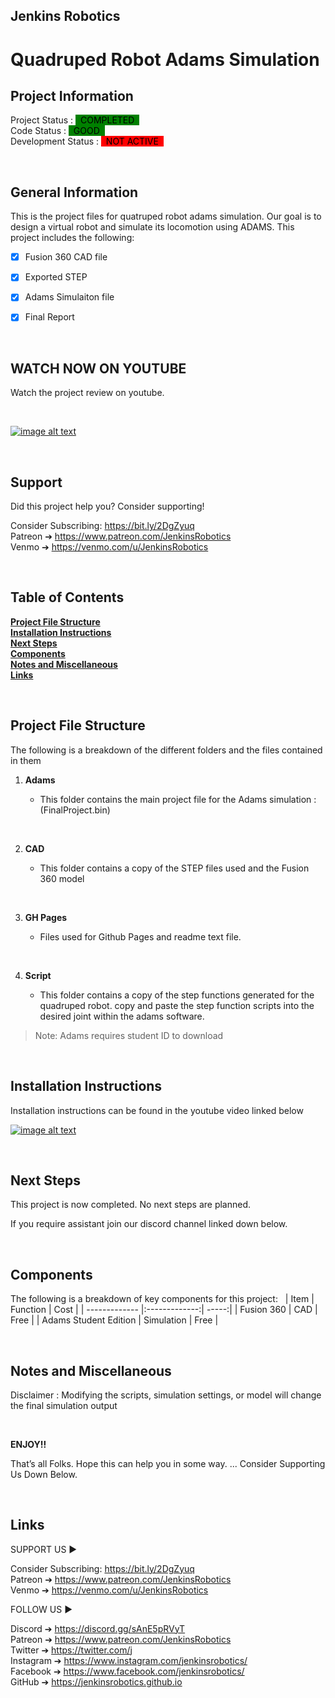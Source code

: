 ## Jenkins Robotics
#  Quadruped Robot Adams Simulation

<!-- This is commented out. -->

## Project Information

Project Status : <mark style="background-color: green"> &nbsp; COMPLETED &nbsp;</mark>  
Code Status : <mark style="background-color: green"> &nbsp; GOOD &nbsp;</mark>  
Development Status : <mark style="background-color: red"> &nbsp; NOT ACTIVE &nbsp;</mark>  



&nbsp;
## General Information


 This is the project files for quatruped robot adams simulation. Our goal is to design a virtual robot and simulate its locomotion using ADAMS. This project includes the following: 
- [x] Fusion 360 CAD file
- [x] Exported STEP
- [x] Adams Simulaiton file 
- [x] Final Report

   
&nbsp;
## WATCH NOW ON YOUTUBE


 Watch the project review on youtube. 

 &nbsp;

[![image alt text](http://img.youtube.com/vi/NbEPwO2pHws/0.jpg)](https://www.youtube.com/watch?v=NbEPwO2pHws "YouTube")

&nbsp;
## Support

Did this project help you? Consider supporting! 

Consider Subscribing: https://bit.ly/2DgZyuq <br>
Patreon ➔ https://www.patreon.com/JenkinsRobotics <br>
Venmo ➔ https://venmo.com/u/JenkinsRobotics <br>



&nbsp;
## Table of Contents


**[Project File Structure](#project-file-structure)**<br>
**[Installation Instructions](#installation-instructions)**<br>
**[Next Steps](#next-steps)**<br>
**[Components](#components)**<br>
**[Notes and Miscellaneous](#notes-and-miscellaneous)**<br>
**[Links](#links)**<br>


&nbsp;
## Project File Structure

The following is a breakdown of the different folders and the files contained in them 

1. **Adams**
    - This folder contains the main project file for the Adams simulation : (FinalProject.bin)

    
    &nbsp;
2. **CAD**  
   - This folder contains a copy of the STEP files used and the Fusion 360 model
      
  
    &nbsp;
3. **GH Pages**
    - Files used for Github Pages and readme text file. 


  

    &nbsp;
4. **Script**
   - This folder contains a copy of the step functions generated for the quadruped robot. copy and paste the step function scripts into the desired joint within the adams software. 
    
  
      


> Note: Adams requires student ID to download


&nbsp;
## Installation Instructions

Installation instructions can be found in the youtube video linked below 
 


[![image alt text](http://img.youtube.com/vi/NbEPwO2pHws/0.jpg)](https://www.youtube.com/watch?v=NbEPwO2pHws "YouTube")


<!-- This is commented out.  

The following is a breakdown of the different folders and the files contained in them:


```
cd utils
node build.js
```


Create a file with a `.zip` extension containing these files and directories:

```
manifest.json
common/
chrome/
```


Create a file with a `.xpi` extension containing these files and directories:

```
chrome.manifest
install.rdf
common/
firefox/
```

 This is commented out. -->


&nbsp;
## Next Steps

This project is now completed. No next steps are planned. 

If you require assistant join our discord channel linked down below.



&nbsp;
## Components 

The following is a breakdown of key components for this project:
&nbsp;
| Item          | Function      | Cost  |
| ------------- |:-------------:| -----:|
| Fusion 360    | CAD           | Free |
| Adams Student Edition      | Simulation    |   Free |


&nbsp;
## Notes and Miscellaneous


Disclaimer :
Modifying the scripts, simulation settings, or model will change the final simulation output

&nbsp;

**ENJOY!!**

That’s  all Folks. Hope this can help you in some way.
... Consider Supporting Us Down Below. 

&nbsp;
## Links


SUPPORT US ► 

Consider Subscribing: https://bit.ly/2DgZyuq <br>
Patreon ➔ https://www.patreon.com/JenkinsRobotics  <br>
Venmo ➔ https://venmo.com/u/JenkinsRobotics <br>


FOLLOW US ►

Discord ➔ https://discord.gg/sAnE5pRVyT <br>
Patreon ➔ https://www.patreon.com/JenkinsRobotics <br>
Twitter ➔ https://twitter.com/j <br>
Instagram  ➔ https://www.instagram.com/jenkinsrobotics/ <br>
Facebook ➔ https://www.facebook.com/jenkinsrobotics/  <br>
GitHub  ➔ https://jenkinsrobotics.github.io <br>











